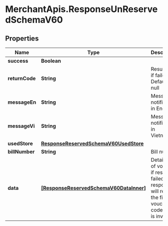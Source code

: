 # MerchantApis.ResponseUnReservedSchemaV60

## Properties

Name | Type | Description | Notes
------------ | ------------- | ------------- | -------------
**success** | **Boolean** |  | [optional] 
**returnCode** | **String** | Result code if failed. Default is null | [optional] 
**messageEn** | **String** | Message notification in English | [optional] 
**messageVi** | **String** | Message notification in Vietnamese | [optional] 
**usedStore** | [**ResponseReservedSchemaV60UsedStore**](ResponseReservedSchemaV60UsedStore.md) |  | [optional] 
**billNumber** | **String** | Bill number | [optional] 
**data** | [**[ResponseReservedSchemaV60DataInner]**](ResponseReservedSchemaV60DataInner.md) | Detail items of voucher, if result is failed, response will return the first voucher code which is invalid | [optional] 


